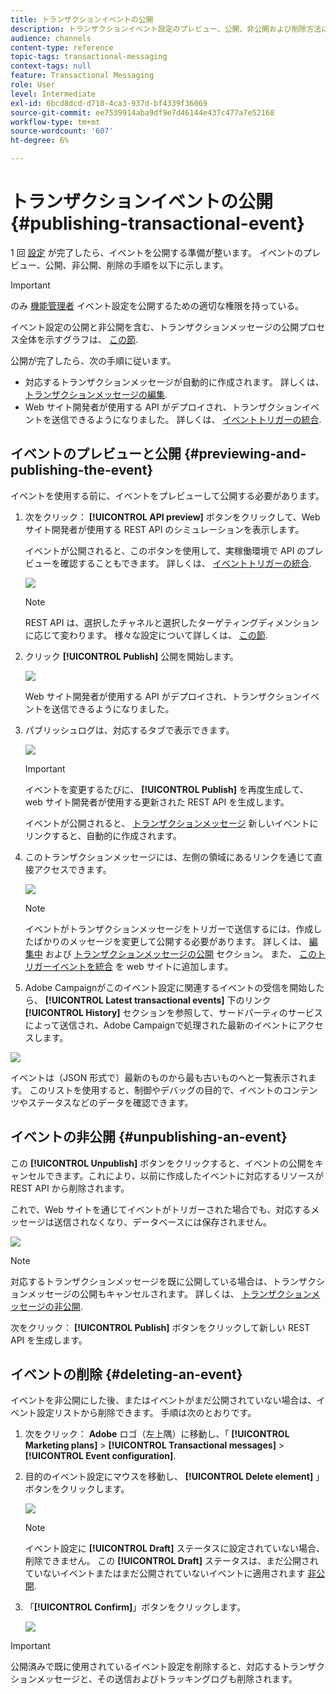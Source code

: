 ```yaml
---
title: トランザクションイベントの公開
description: トランザクションイベント設定のプレビュー、公開、非公開および削除方法について説明します。
audience: channels
content-type: reference
topic-tags: transactional-messaging
context-tags: null
feature: Transactional Messaging
role: User
level: Intermediate
exl-id: 6bcd8dcd-d710-4ca3-937d-bf4339f36069
source-git-commit: ee7539914aba9df9e7d46144e437c477a7e52168
workflow-type: tm+mt
source-wordcount: '607'
ht-degree: 6%

---
```


# トランザクションイベントの公開 {#publishing-transactional-event}

1 回 [設定](../../channels/using/configuring-transactional-event.md) が完了したら、イベントを公開する準備が整います。 イベントのプレビュー、公開、非公開、削除の手順を以下に示します。

>[!IMPORTANT]
>
>のみ [機能管理者](../../administration/using/users-management.md#functional-administrators) <!--being part of the **[!UICONTROL All]** [organizational unit](../../administration/using/organizational-units.md) -->イベント設定を公開するための適切な権限を持っている。

イベント設定の公開と非公開を含む、トランザクションメッセージの公開プロセス全体を示すグラフは、 [この節](../../channels/using/publishing-transactional-message.md).

公開が完了したら、次の手順に従います。
* 対応するトランザクションメッセージが自動的に作成されます。 詳しくは、 [トランザクションメッセージの編集](../../channels/using/editing-transactional-message.md).
* Web サイト開発者が使用する API がデプロイされ、トランザクションイベントを送信できるようになりました。 詳しくは、 [イベントトリガーの統合](../../channels/using/getting-started-with-transactional-msg.md#integrate-event-trigger).

## イベントのプレビューと公開 {#previewing-and-publishing-the-event}

イベントを使用する前に、イベントをプレビューして公開する必要があります。

1. 次をクリック： **[!UICONTROL API preview]** ボタンをクリックして、Web サイト開発者が使用する REST API のシミュレーションを表示します。

   イベントが公開されると、このボタンを使用して、実稼働環境で API のプレビューを確認することもできます。 詳しくは、 [イベントトリガーの統合](../../channels/using/getting-started-with-transactional-msg.md#integrate-event-trigger).

   ![](assets/message-center_api_preview.png)

   >[!NOTE]
   >
   >REST API は、選択したチャネルと選択したターゲティングディメンションに応じて変わります。 様々な設定について詳しくは、 [この節](../../channels/using/configuring-transactional-event.md#transactional-event-specific-configurations).

1. クリック **[!UICONTROL Publish]** 公開を開始します。

   ![](assets/message-center_pub.png)

   Web サイト開発者が使用する API がデプロイされ、トランザクションイベントを送信できるようになりました。

1. パブリッシュログは、対応するタブで表示できます。

   ![](assets/message-center_logs.png)

   >[!IMPORTANT]
   >
   >イベントを変更するたびに、 **[!UICONTROL Publish]** を再度生成して、web サイト開発者が使用する更新された REST API を生成します。

   イベントが公開されると、 [トランザクションメッセージ](../../channels/using/editing-transactional-message.md) 新しいイベントにリンクすると、自動的に作成されます。

1. このトランザクションメッセージには、左側の領域にあるリンクを通じて直接アクセスできます。

   ![](assets/message-center_messagegeneration.png)

   >[!NOTE]
   >
   >イベントがトランザクションメッセージをトリガーで送信するには、作成したばかりのメッセージを変更して公開する必要があります。 詳しくは、 [編集中](../../channels/using/editing-transactional-message.md) および [トランザクションメッセージの公開](../../channels/using/publishing-transactional-message.md) セクション。 また、 [このトリガーイベントを統合](../../channels/using/getting-started-with-transactional-msg.md#integrate-event-trigger) を web サイトに追加します。

1. Adobe Campaignがこのイベント設定に関連するイベントの受信を開始したら、 **[!UICONTROL Latest transactional events]** 下のリンク **[!UICONTROL History]** セクションを参照して、サードパーティのサービスによって送信され、Adobe Campaignで処理された最新のイベントにアクセスします。

![](assets/message-center_latest-events.png)

イベントは（JSON 形式で）最新のものから最も古いものへと一覧表示されます。 このリストを使用すると、制御やデバッグの目的で、イベントのコンテンツやステータスなどのデータを確認できます。

## イベントの非公開 {#unpublishing-an-event}

この **[!UICONTROL Unpublish]** ボタンをクリックすると、イベントの公開をキャンセルできます。これにより、以前に作成したイベントに対応するリソースが REST API から削除されます。

これで、Web サイトを通じてイベントがトリガーされた場合でも、対応するメッセージは送信されなくなり、データベースには保存されません。

![](assets/message-center_unpublish.png)

>[!NOTE]
>
>対応するトランザクションメッセージを既に公開している場合は、トランザクションメッセージの公開もキャンセルされます。 詳しくは、 [トランザクションメッセージの非公開](../../channels/using/publishing-transactional-message.md#unpublishing-a-transactional-message).

次をクリック： **[!UICONTROL Publish]** ボタンをクリックして新しい REST API を生成します。

<!--## Transactional messaging publication process {#transactional-messaging-pub-process}

The chart below illustrates the transactional messaging publication process.

![](assets/message-center_pub-process.png)

For more on publishing, pausing and unpublishing a transactional message, see [this section](../../channels/using/publishing-transactional-message.md).-->

## イベントの削除 {#deleting-an-event}

イベントを非公開にした後、またはイベントがまだ公開されていない場合は、イベント設定リストから削除できます。 手順は次のとおりです。

1. 次をクリック： **Adobe** ロゴ（左上隅）に移動し、「 **[!UICONTROL Marketing plans]** > **[!UICONTROL Transactional messages]** > **[!UICONTROL Event configuration]**.
1. 目的のイベント設定にマウスを移動し、 **[!UICONTROL Delete element]** 」ボタンをクリックします。

   ![](assets/message-center_delete-button.png)

   >[!NOTE]
   >
   >イベント設定に **[!UICONTROL Draft]** ステータスに設定されていない場合、削除できません。 この **[!UICONTROL Draft]** ステータスは、まだ公開されていないイベントまたはまだ公開されていないイベントに適用されます [非公開](#unpublishing-an-event).

1. 「**[!UICONTROL Confirm]**」ボタンをクリックします。

   ![](assets/message-center_delete-confirm.png)

>[!IMPORTANT]
>
>公開済みで既に使用されているイベント設定を削除すると、対応するトランザクションメッセージと、その送信およびトラッキングログも削除されます。
